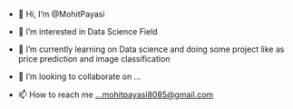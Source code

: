 - 👋 Hi, I’m @MohitPayasi
- 👀 I’m interested in Data Science Field 

- 🌱 I’m currently learning on Data science  and doing some project like as price prediction and image classification
- 💞️ I’m looking to collaborate on ...
- 📫 How to reach me ...mohitpayasi8085@gmail.com

<!---
MohitPayasi/MohitPayasi is a ✨ special ✨ repository because its `README.md` (this file) appears on your GitHub profile.
You can click the Preview link to take a look at your changes.
--->
